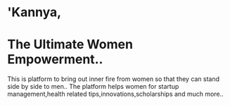 # 'Kannya,

# The Ultimate Women Empowerment..
                   

                              
This is platform to bring out inner fire from women so that they can stand side by side to men..
The platform helps women for startup management,health related tips,innovations,scholarships and much more..
